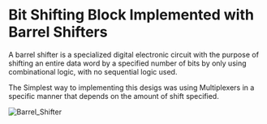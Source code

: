 # Bit Shifting Block Implemented with Barrel Shifters

A barrel shifter is a specialized digital electronic circuit with the purpose of shifting an entire data word by a specified number of bits by only using combinational logic, 
with no sequential logic used.

The Simplest way to implementing this desigs was using Multiplexers in a specific manner that depends on the amount of shift specified.

![Barrel_Shifter](https://i.stack.imgur.com/AefYE.jpg)
